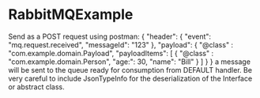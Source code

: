 # RabbitMQExample

Send as a POST request using postman:
{
  "header": {
    "event": "mq.request.received",
    "messageId": "123"
  },
  "payload": {
  	"@class" : "com.example.domain.Payload",
  	"payloadItems": [
  		{
  	     "@class" : "com.example.domain.Person",
  	     "age:": 30,
         "name": "Bill"
  	    }
  	 ]
  }
}
a message will be sent to the queue ready for consumption from DEFAULT handler.
Be very careful to include JsonTypeInfo for the deserialization of the Interface or abstract class.
